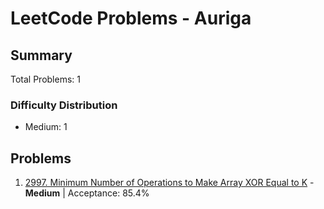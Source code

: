 # LeetCode Problems - Auriga

## Summary
Total Problems: 1

### Difficulty Distribution

- Medium: 1

## Problems

1. [2997. Minimum Number of Operations to Make Array XOR Equal to K](https://leetcode.com/problems/minimum-number-of-operations-to-make-array-xor-equal-to-k/) - **Medium** | Acceptance: 85.4%